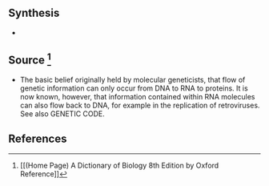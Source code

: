 ## Synthesis
- 
## Source [^1]
- The basic belief originally held by molecular geneticists, that flow of genetic information can only occur from DNA to RNA to proteins. It is now known, however, that information contained within RNA molecules can also flow back to DNA, for example in the replication of retroviruses. See also GENETIC CODE.
## References

[^1]: [[(Home Page) A Dictionary of Biology 8th Edition by Oxford Reference]]